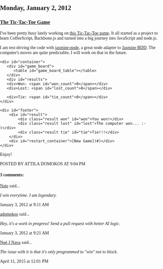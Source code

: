 
## Monday, January 2, 2012

### [The Tic-Tac-Toe Game](http://www.adomokos.com/2012/01/tic-tac-toe-game.html)

I've been pretty busy lately working on [this Tic-Tac-Toe game](https://github.com/adomokos/TicTacToe-Game). It all started as a project to learn CoffeeScript, Backbone.js and turned into a big journey into JavaScript and node.js.

I am test-driving the code with [jasmine-node](https://github.com/mhevery/jasmine-node), a great node adapter to [Jasmine BDD](http://pivotal.github.com/jasmine/).
The computer's moves are quite predictable, I will work on that in the future.


<div id="tic-tac-toe-game">
    <style>html, body { /*height: 100%;*/ margin: 0; padding: 0; } body { margin: 0; padding: 0; font-family: Verdana; font-size: 14px; } table { padding-left: 20px; padding-top: 20px; line-height: normal; } td { font-size: 16px; width: 30px; height: 30px; margin: 1px; background-color: Silver; text-align: center; vertical-align: middle; padding-top: 4px; } #container { /*overflow: hidden;*/ width: 250px; margin: 0 auto; } #game_board { float: left; width: 120px; } #results { float: right; width: 100px; padding-top: 20px; } #footer { clear: both; text-align: left; } #result { padding-top: 10px; margin-left: 20px; /*float: left;*/ } .result { display: none; } .won { color: #090; } .lost { color: #900; } .tie { color: #00C; } #restart_container { display: none; padding-top: 5px; padding-left: 20px; } #restart_container a:link, a:visited, a:active { text-decoration: none; font-style: italic; color: #686868; } #restart_container a:hover { text-decoration: none; color: #000; }</style>
    <script type="text/javascript">//<![CDATA[ // Underscore.js (function(){var l=this,z=l._,g={},f=Array.prototype,j=Object.prototype,i=f.slice,A=f.unshift,B=j.toString,n=j.hasOwnProperty,v=f.forEach,r=f.map,w=f.reduce,s=f.reduceRight,x=f.filter,t=f.every,y=f.some,p=f.indexOf,u=f.lastIndexOf,j=Array.isArray,q=Object.keys,a=function(a){return new m(a)};"undefined"!==typeof module&&module.exports?(module.exports=a,a._=a):l._=a;a.VERSION="1.1.4";var b=a.each=a.forEach=function(d,b,k){if(null!=d)if(v&&d.forEach===v)d.forEach(b,k);else if(a.isNumber(d.length))for(var c= 0,e=d.length;c<e&&!(b.call(k,d[c],c,d)===g);c++);else for(c in d)if(n.call(d,c)&&b.call(k,d[c],c,d)===g)break};a.map=function(a,o,c){var h=[];if(null==a)return h;if(r&&a.map===r)return a.map(o,c);b(a,function(a,d,b){h[h.length]=o.call(c,a,d,b)});return h};a.reduce=a.foldl=a.inject=function(d,o,c,h){var e=void 0!==c;null==d&&(d=[]);if(w&&d.reduce===w)return h&&(o=a.bind(o,h)),e?d.reduce(o,c):d.reduce(o);b(d,function(a,d,b){!e&&0===d?(c=a,e=!0):c=o.call(h,c,a,d,b)});if(!e)throw new TypeError("Reduce of empty array with no initial value"); return c};a.reduceRight=a.foldr=function(d,b,c,h){null==d&&(d=[]);if(s&&d.reduceRight===s)return h&&(b=a.bind(b,h)),void 0!==c?d.reduceRight(b,c):d.reduceRight(b);d=(a.isArray(d)?d.slice():a.toArray(d)).reverse();return a.reduce(d,b,c,h)};a.find=a.detect=function(a,b,k){var h;c(a,function(a,d,c){if(b.call(k,a,d,c))return h=a,!0});return h};a.filter=a.select=function(a,c,k){var h=[];if(null==a)return h;if(x&&a.filter===x)return a.filter(c,k);b(a,function(a,d,b){c.call(k,a,d,b)&&(h[h.length]=a)});return h}; a.reject=function(a,c,k){var h=[];if(null==a)return h;b(a,function(a,d,b){c.call(k,a,d,b)||(h[h.length]=a)});return h};a.every=a.all=function(d,c,k){var c=c||a.identity,h=!0;if(null==d)return h;if(t&&d.every===t)return d.every(c,k);b(d,function(a,d,b){if(!(h=h&&c.call(k,a,d,b)))return g});return h};var c=a.some=a.any=function(d,c,k){var c=c||a.identity,h=!1;if(null==d)return h;if(y&&d.some===y)return d.some(c,k);b(d,function(a,d,b){if(h=c.call(k,a,d,b))return g});return h};a.include=a.contains=function(a, b){var k=!1;if(null==a)return k;if(p&&a.indexOf===p)return-1!=a.indexOf(b);c(a,function(a){if(k=a===b)return!0});return k};a.invoke=function(d,b){var c=i.call(arguments,2);return a.map(d,function(a){return(b?a[b]:a).apply(a,c)})};a.pluck=function(d,b){return a.map(d,function(a){return a[b]})};a.max=function(d,c,k){if(!c&&a.isArray(d))return Math.max.apply(Math,d);var h={computed:-Infinity};b(d,function(a,d,b){d=c?c.call(k,a,d,b):a;d>=h.computed&&(h={value:a,computed:d})});return h.value};a.min=function(d, c,k){if(!c&&a.isArray(d))return Math.min.apply(Math,d);var h={computed:Infinity};b(d,function(a,d,b){d=c?c.call(k,a,d,b):a;d<h.computed&&(h={value:a,computed:d})});return h.value};a.sortBy=function(d,b,c){return a.pluck(a.map(d,function(a,d,e){return{value:a,criteria:b.call(c,a,d,e)}}).sort(function(a,d){var b=a.criteria,c=d.criteria;return b<c?-1:b>c?1:0}),"value")};a.sortedIndex=function(d,b,c){for(var c=c||a.identity,e=0,f=d.length;e<f;){var g=e+f>>1;c(d[g])<c(b)?e=g+1:f=g}return e};a.toArray= function(d){return!d?[]:d.toArray?d.toArray():a.isArray(d)?d:a.isArguments(d)?i.call(d):a.values(d)};a.size=function(d){return a.toArray(d).length};a.first=a.head=function(a,b,c){return b&&!c?i.call(a,0,b):a[0]};a.rest=a.tail=function(d,b,c){return i.call(d,a.isUndefined(b)||c?1:b)};a.last=function(a){return a[a.length-1]};a.compact=function(d){return a.filter(d,function(a){return!!a})};a.flatten=function(d){return a.reduce(d,function(d,b){if(a.isArray(b))return d.concat(a.flatten(b));d[d.length]= b;return d},[])};a.without=function(d){var b=i.call(arguments,1);return a.filter(d,function(d){return!a.include(b,d)})};a.uniq=a.unique=function(d,b){return a.reduce(d,function(d,c,e){if(0==e||(!0===b?a.last(d)!=c:!a.include(d,c)))d[d.length]=c;return d},[])};a.intersect=function(d){var b=i.call(arguments,1);return a.filter(a.uniq(d),function(d){return a.every(b,function(b){return 0<=a.indexOf(b,d)})})};a.zip=function(){for(var d=i.call(arguments),b=a.max(a.pluck(d,"length")),c=Array(b),e=0;e<b;e++)c[e]= a.pluck(d,""+e);return c};a.indexOf=function(d,b,c){if(null==d)return-1;if(c)return c=a.sortedIndex(d,b),d[c]===b?c:-1;if(p&&d.indexOf===p)return d.indexOf(b);for(var c=0,e=d.length;c<e;c++)if(d[c]===b)return c;return-1};a.lastIndexOf=function(a,b){if(null==a)return-1;if(u&&a.lastIndexOf===u)return a.lastIndexOf(b);for(var c=a.length;c--;)if(a[c]===b)return c;return-1};a.range=function(a,b,c){for(var e=i.call(arguments),f=1>=e.length,a=f?0:e[0],b=f?e[0]:e[1],c=e[2]||1,e=Math.max(Math.ceil((b-a)/c), 0),f=0,g=Array(e);f<e;)g[f++]=a,a+=c;return g};a.bind=function(a,b){var c=i.call(arguments,2);return function(){return a.apply(b||{},c.concat(i.call(arguments)))}};a.bindAll=function(d){var c=i.call(arguments,1);0==c.length&&(c=a.functions(d));b(c,function(b){d[b]=a.bind(d[b],d)});return d};a.memoize=function(b,c){var e={},c=c||a.identity;return function(){var a=c.apply(this,arguments);return a in e?e[a]:e[a]=b.apply(this,arguments)}};a.delay=function(a,b){var c=i.call(arguments,2);return setTimeout(function(){return a.apply(a, c)},b)};a.defer=function(b){return a.delay.apply(a,[b,1].concat(i.call(arguments,1)))};var e=function(a,b,c){var e;return function(){var f=this,g=arguments,m=function(){e=null;a.apply(f,g)};c&&clearTimeout(e);if(c||!e)e=setTimeout(m,b)}};a.throttle=function(a,b){return e(a,b,!1)};a.debounce=function(a,b){return e(a,b,!0)};a.wrap=function(a,b){return function(){var c=[a].concat(i.call(arguments));return b.apply(this,c)}};a.compose=function(){var a=i.call(arguments);return function(){for(var b=i.call(arguments), c=a.length-1;0<=c;c--)b=[a[c].apply(this,b)];return b[0]}};a.keys=q||function(b){if(a.isArray(b))return a.range(0,b.length);var c=[],e;for(e in b)n.call(b,e)&&(c[c.length]=e);return c};a.values=function(b){return a.map(b,a.identity)};a.functions=a.methods=function(b){return a.filter(a.keys(b),function(c){return a.isFunction(b[c])}).sort()};a.extend=function(a){b(i.call(arguments,1),function(b){for(var c in b)a[c]=b[c]});return a};a.clone=function(b){return a.isArray(b)?b.slice():a.extend({},b)};a.tap= function(a,b){b(a);return a};a.isEqual=function(b,c){if(b===c)return!0;var e=typeof b;if(e!=typeof c)return!1;if(b==c)return!0;if(!b&&c||b&&!c)return!1;if(b._chain)b=b._wrapped;if(c._chain)c=c._wrapped;if(b.isEqual)return b.isEqual(c);if(a.isDate(b)&&a.isDate(c))return b.getTime()===c.getTime();if(a.isNaN(b)&&a.isNaN(c))return!1;if(a.isRegExp(b)&&a.isRegExp(c))return b.source===c.source&&b.global===c.global&&b.ignoreCase===c.ignoreCase&&b.multiline===c.multiline;if("object"!==e)return!1;if(b.length&& b.length!==c.length)return!1;var e=a.keys(b),f=a.keys(c);if(e.length!=f.length)return!1;for(var g in b)if(!(g in c)||!a.isEqual(b[g],c[g]))return!1;return!0};a.isEmpty=function(b){if(a.isArray(b)||a.isString(b))return 0===b.length;for(var c in b)if(n.call(b,c))return!1;return!0};a.isElement=function(a){return!!(a&&1==a.nodeType)};a.isArray=j||function(a){return"[object Array]"===B.call(a)};a.isArguments=function(a){return!(!a||!n.call(a,"callee"))};a.isFunction=function(a){return!(!a||!a.constructor|| !a.call||!a.apply)};a.isString=function(a){return!!(""===a||a&&a.charCodeAt&&a.substr)};a.isNumber=function(a){return!!(0===a||a&&a.toExponential&&a.toFixed)};a.isNaN=function(a){return a!==a};a.isBoolean=function(a){return!0===a||!1===a};a.isDate=function(a){return!(!a||!a.getTimezoneOffset||!a.setUTCFullYear)};a.isRegExp=function(a){return!(!a||!a.test||!a.exec||!(a.ignoreCase||!1===a.ignoreCase))};a.isNull=function(a){return null===a};a.isUndefined=function(a){return void 0===a};a.noConflict=function(){l._= z;return this};a.identity=function(a){return a};a.times=function(a,b,c){for(var e=0;e<a;e++)b.call(c,e)};a.mixin=function(c){b(a.functions(c),function(b){D(b,a[b]=c[b])})};var E=0;a.uniqueId=function(a){var b=E++;return a?a+b:b};a.templateSettings={evaluate:/<%([\s\S]+?)%>/g,interpolate:/<%=([\s\S]+?)%>/g};a.template=function(b,c){var e=a.templateSettings,e="var __p=[],print=function(){__p.push.apply(__p,arguments);};with(obj||{}){__p.push('"+b.replace(/\\/g,"\\\\").replace(/'/g,"\\'").replace(e.interpolate, function(a,b){return"',"+b.replace(/\\'/g,"'")+",'"}).replace(e.evaluate||null,function(a,b){return"');"+b.replace(/\\'/g,"'").replace(/[\r\n\t]/g," ")+"__p.push('"}).replace(/\r/g,"\\r").replace(/\n/g,"\\n").replace(/\t/g,"\\t")+"');}return __p.join('');",e=new Function("obj",e);return c?e(c):e};var m=function(a){this._wrapped=a};a.prototype=m.prototype;var C=function(b,c){return c?a(b).chain():b},D=function(b,c){m.prototype[b]=function(){var b=i.call(arguments);A.call(b,this._wrapped);return C(c.apply(a, b),this._chain)}};a.mixin(a);b("pop,push,reverse,shift,sort,splice,unshift".split(","),function(a){var b=f[a];m.prototype[a]=function(){b.apply(this._wrapped,arguments);return C(this._wrapped,this._chain)}});b(["concat","join","slice"],function(a){var b=f[a];m.prototype[a]=function(){return C(b.apply(this._wrapped,arguments),this._chain)}});m.prototype.chain=function(){this._chain=!0;return this};m.prototype.value=function(){return this._wrapped}})();(function(){var l=this,z=l.Backbone,g;g="undefined"!==typeof exports?exports:l.Backbone={};g.VERSION="0.5.1";var f=l._;if(!f&&"undefined"!==typeof require)f=require("underscore")._;var j=l.jQuery||l.Zepto;g.noConflict=function(){l.Backbone=z;return this};g.emulateHTTP=!1;g.emulateJSON=!1;g.Events={bind:function(a,b){var c=this._callbacks||(this._callbacks={});(c[a]||(c[a]=[])).push(b);return this},unbind:function(a,b){var c;if(a){if(c=this._callbacks)if(b){c=c[a];if(!c)return this;for(var e=0,f=c.length;e< f;e++)if(b===c[e]){c[e]=null;break}}else c[a]=[]}else this._callbacks={};return this},trigger:function(a){var b,c,e,f,g=2;if(!(c=this._callbacks))return this;for(;g--;)if(b=g?a:"all",b=c[b])for(var i=0,j=b.length;i<j;i++)(e=b[i])?(f=g?Array.prototype.slice.call(arguments,1):arguments,e.apply(this,f)):(b.splice(i,1),i--,j--);return this}};g.Model=function(a,b){var c;a||(a={});if(c=this.defaults)f.isFunction(c)&&(c=c()),a=f.extend({},c,a);this.attributes={};this._escapedAttributes={};this.cid=f.uniqueId("c"); this.set(a,{silent:!0});this._changed=!1;this._previousAttributes=f.clone(this.attributes);if(b&&b.collection)this.collection=b.collection;this.initialize(a,b)};f.extend(g.Model.prototype,g.Events,{_previousAttributes:null,_changed:!1,idAttribute:"id",initialize:function(){},toJSON:function(){return f.clone(this.attributes)},get:function(a){return this.attributes[a]},escape:function(a){var b;if(b=this._escapedAttributes[a])return b;b=this.attributes[a];return this._escapedAttributes[a]=(null==b?"": ""+b).replace(/&(?!\w+;|#\d+;|#x[\da-f]+;)/gi,"&amp;").replace(/</g,"&lt;").replace(/>/g,"&gt;").replace(/"/g,"&quot;").replace(/'/g,"&#x27").replace(/\//g,"&#x2F;")},has:function(a){return null!=this.attributes[a]},set:function(a,b){b||(b={});if(!a)return this;if(a.attributes)a=a.attributes;var c=this.attributes,e=this._escapedAttributes;if(!b.silent&&this.validate&&!this._performValidation(a,b))return!1;if(this.idAttribute in a)this.id=a[this.idAttribute];var g=this._changing;this._changing=!0; for(var i in a){var j=a[i];if(!f.isEqual(c[i],j))c[i]=j,delete e[i],this._changed=!0,b.silent||this.trigger("change:"+i,this,j,b)}!g&&!b.silent&&this._changed&&this.change(b);this._changing=!1;return this},unset:function(a,b){if(!(a in this.attributes))return this;b||(b={});var c={};c[a]=void 0;if(!b.silent&&this.validate&&!this._performValidation(c,b))return!1;delete this.attributes[a];delete this._escapedAttributes[a];a==this.idAttribute&&delete this.id;this._changed=!0;b.silent||(this.trigger("change:"+ a,this,void 0,b),this.change(b));return this},clear:function(a){a||(a={});var b,c=this.attributes,e={};for(b in c)e[b]=void 0;if(!a.silent&&this.validate&&!this._performValidation(e,a))return!1;this.attributes={};this._escapedAttributes={};this._changed=!0;if(!a.silent){for(b in c)this.trigger("change:"+b,this,void 0,a);this.change(a)}return this},fetch:function(a){a||(a={});var b=this,c=a.success;a.success=function(e,f,g){if(!b.set(b.parse(e,g),a))return!1;c&&c(b,e)};a.error=q(a.error,b,a);return(this.sync|| g.sync).call(this,"read",this,a)},save:function(a,b){b||(b={});if(a&&!this.set(a,b))return!1;var c=this,e=b.success;b.success=function(a,f,g){if(!c.set(c.parse(a,g),b))return!1;e&&e(c,a,g)};b.error=q(b.error,c,b);var f=this.isNew()?"create":"update";return(this.sync||g.sync).call(this,f,this,b)},destroy:function(a){a||(a={});if(this.isNew())return this.trigger("destroy",this,this.collection,a);var b=this,c=a.success;a.success=function(e){b.trigger("destroy",b,b.collection,a);c&&c(b,e)};a.error=q(a.error, b,a);return(this.sync||g.sync).call(this,"delete",this,a)},url:function(){var a=p(this.collection)||this.urlRoot||u();return this.isNew()?a:a+("/"==a.charAt(a.length-1)?"":"/")+encodeURIComponent(this.id)},parse:function(a){return a},clone:function(){return new this.constructor(this)},isNew:function(){return null==this.id},change:function(a){this.trigger("change",this,a);this._previousAttributes=f.clone(this.attributes);this._changed=!1},hasChanged:function(a){return a?this._previousAttributes[a]!= this.attributes[a]:this._changed},changedAttributes:function(a){a||(a=this.attributes);var b=this._previousAttributes,c=!1,e;for(e in a)f.isEqual(b[e],a[e])||(c=c||{},c[e]=a[e]);return c},previous:function(a){return!a||!this._previousAttributes?null:this._previousAttributes[a]},previousAttributes:function(){return f.clone(this._previousAttributes)},_performValidation:function(a,b){var c=this.validate(a);return c?(b.error?b.error(this,c,b):this.trigger("error",this,c,b),!1):!0}});g.Collection=function(a, b){b||(b={});if(b.comparator)this.comparator=b.comparator;f.bindAll(this,"_onModelEvent","_removeReference");this._reset();a&&this.reset(a,{silent:!0});this.initialize.apply(this,arguments)};f.extend(g.Collection.prototype,g.Events,{model:g.Model,initialize:function(){},toJSON:function(){return this.map(function(a){return a.toJSON()})},add:function(a,b){if(f.isArray(a))for(var c=0,e=a.length;c<e;c++)this._add(a[c],b);else this._add(a,b);return this},remove:function(a,b){if(f.isArray(a))for(var c= 0,e=a.length;c<e;c++)this._remove(a[c],b);else this._remove(a,b);return this},get:function(a){return null==a?null:this._byId[null!=a.id?a.id:a]},getByCid:function(a){return a&&this._byCid[a.cid||a]},at:function(a){return this.models[a]},sort:function(a){a||(a={});if(!this.comparator)throw Error("Cannot sort a set without a comparator");this.models=this.sortBy(this.comparator);a.silent||this.trigger("reset",this,a);return this},pluck:function(a){return f.map(this.models,function(b){return b.get(a)})}, reset:function(a,b){a||(a=[]);b||(b={});this.each(this._removeReference);this._reset();this.add(a,{silent:!0});b.silent||this.trigger("reset",this,b);return this},fetch:function(a){a||(a={});var b=this,c=a.success;a.success=function(e,f,g){b[a.add?"add":"reset"](b.parse(e,g),a);c&&c(b,e)};a.error=q(a.error,b,a);return(this.sync||g.sync).call(this,"read",this,a)},create:function(a,b){var c=this;b||(b={});a=this._prepareModel(a,b);if(!a)return!1;var e=b.success;b.success=function(a,f,g){c.add(a,b); e&&e(a,f,g)};a.save(null,b);return a},parse:function(a){return a},chain:function(){return f(this.models).chain()},_reset:function(){this.length=0;this.models=[];this._byId={};this._byCid={}},_prepareModel:function(a,b){if(a instanceof g.Model){if(!a.collection)a.collection=this}else{var c=a,a=new this.model(c,{collection:this});a.validate&&!a._performValidation(c,b)&&(a=!1)}return a},_add:function(a,b){b||(b={});a=this._prepareModel(a,b);if(!a)return!1;var c=this.getByCid(a)||this.get(a);if(c)throw Error(["Can't add the same model to a set twice", c.id]);this._byId[a.id]=a;this._byCid[a.cid]=a;this.models.splice(null!=b.at?b.at:this.comparator?this.sortedIndex(a,this.comparator):this.length,0,a);a.bind("all",this._onModelEvent);this.length++;b.silent||a.trigger("add",a,this,b);return a},_remove:function(a,b){b||(b={});a=this.getByCid(a)||this.get(a);if(!a)return null;delete this._byId[a.id];delete this._byCid[a.cid];this.models.splice(this.indexOf(a),1);this.length--;b.silent||a.trigger("remove",a,this,b);this._removeReference(a);return a}, _removeReference:function(a){this==a.collection&&delete a.collection;a.unbind("all",this._onModelEvent)},_onModelEvent:function(a,b,c,e){("add"==a||"remove"==a)&&c!=this||("destroy"==a&&this._remove(b,e),b&&a==="change:"+b.idAttribute&&(delete this._byId[b.previous(b.idAttribute)],this._byId[b.id]=b),this.trigger.apply(this,arguments))}});f.each("forEach,each,map,reduce,reduceRight,find,detect,filter,select,reject,every,all,some,any,include,contains,invoke,max,min,sortBy,sortedIndex,toArray,size,first,rest,last,without,indexOf,lastIndexOf,isEmpty".split(","), function(a){g.Collection.prototype[a]=function(){return f[a].apply(f,[this.models].concat(f.toArray(arguments)))}});g.Router=function(a){a||(a={});if(a.routes)this.routes=a.routes;this._bindRoutes();this.initialize.apply(this,arguments)};var i=/:([\w\d]+)/g,A=/\*([\w\d]+)/g,B=/[-[\]{}()+?.,\\^$|#\s]/g;f.extend(g.Router.prototype,g.Events,{initialize:function(){},route:function(a,b,c){g.history||(g.history=new g.History);f.isRegExp(a)||(a=this._routeToRegExp(a));g.history.route(a,f.bind(function(e){e= this._extractParameters(a,e);c.apply(this,e);this.trigger.apply(this,["route:"+b].concat(e))},this))},navigate:function(a,b){g.history.navigate(a,b)},_bindRoutes:function(){if(this.routes){var a=[],b;for(b in this.routes)a.unshift([b,this.routes[b]]);b=0;for(var c=a.length;b<c;b++)this.route(a[b][0],a[b][1],this[a[b][1]])}},_routeToRegExp:function(a){a=a.replace(B,"\\><").replace(i,"([^/]*)").replace(A,"(.*?)");return RegExp("^"+a+"$")},_extractParameters:function(a,b){return a.exec(b).slice(1)}}); g.History=function(){this.handlers=[];f.bindAll(this,"checkUrl")};var n=/^#*/,v=/msie [\w.]+/,r=!1;f.extend(g.History.prototype,{interval:50,getFragment:function(a,b){if(null==a)if(this._hasPushState||b){var a=window.location.pathname,c=window.location.search;c&&(a+=c);0==a.indexOf(this.options.root)&&(a=a.substr(this.options.root.length))}else a=window.location.hash;return a.replace(n,"")},start:function(a){if(r)throw Error("Backbone.history has already been started");this.options=f.extend({},{root:"/"}, this.options,a);this._wantsPushState=!!this.options.pushState;this._hasPushState=!(!this.options.pushState||!window.history||!window.history.pushState);var a=this.getFragment(),b=document.documentMode;if(b=v.exec(navigator.userAgent.toLowerCase())&&(!b||7>=b))this.iframe=j('<iframe src="javascript:0" tabindex="-1" />').hide().appendTo("body")[0].contentWindow,this.navigate(a);this._hasPushState?j(window).bind("popstate",this.checkUrl):"onhashchange"in window&&!b?j(window).bind("hashchange",this.checkUrl): setInterval(this.checkUrl,this.interval);this.fragment=a;r=!0;a=window.location;b=a.pathname==this.options.root;if(this._wantsPushState&&!this._hasPushState&&!b)this.fragment=this.getFragment(null,!0),window.location.replace(this.options.root+"#"+this.fragment);else if(this._wantsPushState&&this._hasPushState&&b&&a.hash)this.fragment=a.hash.replace(n,""),window.history.replaceState({},document.title,a.protocol+"//"+a.host+this.options.root+this.fragment);return this.loadUrl()},route:function(a,b){this.handlers.unshift({route:a, callback:b})},checkUrl:function(){var a=this.getFragment();a==this.fragment&&this.iframe&&(a=this.getFragment(this.iframe.location.hash));if(a==this.fragment||a==decodeURIComponent(this.fragment))return!1;this.iframe&&this.navigate(a);this.loadUrl()||this.loadUrl(window.location.hash)},loadUrl:function(a){var b=this.fragment=this.getFragment(a);return f.any(this.handlers,function(a){if(a.route.test(b))return a.callback(b),!0})},navigate:function(a,b){var c=(a||"").replace(n,"");if(!(this.fragment== c||this.fragment==decodeURIComponent(c))){if(this._hasPushState){var e=window.location;0!=c.indexOf(this.options.root)&&(c=this.options.root+c);this.fragment=c;window.history.pushState({},document.title,e.protocol+"//"+e.host+c)}else if(window.location.hash=this.fragment=c,this.iframe&&c!=this.getFragment(this.iframe.location.hash))this.iframe.document.open().close(),this.iframe.location.hash=c;b&&this.loadUrl(a)}}});g.View=function(a){this.cid=f.uniqueId("view");this._configure(a||{});this._ensureElement(); this.delegateEvents();this.initialize.apply(this,arguments)};var w=/^(\S+)\s*(.*)$/,s="model,collection,el,id,attributes,className,tagName".split(",");f.extend(g.View.prototype,g.Events,{tagName:"div",$:function(a){return j(a,this.el)},initialize:function(){},render:function(){return this},remove:function(){j(this.el).remove();return this},make:function(a,b,c){a=document.createElement(a);b&&j(a).attr(b);c&&j(a).html(c);return a},delegateEvents:function(a){if(a||(a=this.events)){j(this.el).unbind(".delegateEvents"+ this.cid);for(var b in a){var c=this[a[b]];if(!c)throw Error('Event "'+a[b]+'" does not exist');var e=b.match(w),g=e[1],e=e[2],c=f.bind(c,this),g=g+(".delegateEvents"+this.cid);""===e?j(this.el).bind(g,c):j(this.el).delegate(e,g,c)}}},_configure:function(a){this.options&&(a=f.extend({},this.options,a));for(var b=0,c=s.length;b<c;b++){var e=s[b];a[e]&&(this[e]=a[e])}this.options=a},_ensureElement:function(){if(this.el){if(f.isString(this.el))this.el=j(this.el).get(0)}else{var a=this.attributes||{}; if(this.id)a.id=this.id;if(this.className)a["class"]=this.className;this.el=this.make(this.tagName,a)}}});g.Model.extend=g.Collection.extend=g.Router.extend=g.View.extend=function(a,b){var c=y(this,a,b);c.extend=this.extend;return c};var x={create:"POST",update:"PUT","delete":"DELETE",read:"GET"};g.sync=function(a,b,c){var e=x[a],c=f.extend({type:e,dataType:"json",processData:!1},c);if(!c.url)c.url=p(b)||u();if(!c.data&&b&&("create"==a||"update"==a))c.contentType="application/json",c.data=JSON.stringify(b.toJSON()); if(g.emulateJSON)c.contentType="application/x-www-form-urlencoded",c.processData=!0,c.data=c.data?{model:c.data}:{};if(g.emulateHTTP&&("PUT"===e||"DELETE"===e)){if(g.emulateJSON)c.data._method=e;c.type="POST";c.beforeSend=function(a){a.setRequestHeader("X-HTTP-Method-Override",e)}}return j.ajax(c)};var t=function(){},y=function(a,b,c){var e;e=b&&b.hasOwnProperty("constructor")?b.constructor:function(){return a.apply(this,arguments)};f.extend(e,a);t.prototype=a.prototype;e.prototype=new t;b&&f.extend(e.prototype, b);c&&f.extend(e,c);e.prototype.constructor=e;e.__super__=a.prototype;return e},p=function(a){return!a||!a.url?null:f.isFunction(a.url)?a.url():a.url},u=function(){throw Error('A "url" property or function must be specified');},q=function(a,b,c){return function(e){a?a(b,e,c):b.trigger("error",b,e,c)}}}).call(this); // Backbone.js (function(){var h=this,p=h.Backbone,e;e="undefined"!==typeof exports?exports:h.Backbone={};e.VERSION="0.5.1";var f=h._;if(!f&&"undefined"!==typeof require)f=require("underscore")._;var g=h.jQuery||h.Zepto;e.noConflict=function(){h.Backbone=p;return this};e.emulateHTTP=!1;e.emulateJSON=!1;e.Events={bind:function(a,b){var c=this._callbacks||(this._callbacks={});(c[a]||(c[a]=[])).push(b);return this},unbind:function(a,b){var c;if(a){if(c=this._callbacks)if(b){c=c[a];if(!c)return this;for(var d=0,e=c.length;d< e;d++)if(b===c[d]){c[d]=null;break}}else c[a]=[]}else this._callbacks={};return this},trigger:function(a){var b,c,d,e,f=2;if(!(c=this._callbacks))return this;for(;f--;)if(b=f?a:"all",b=c[b])for(var g=0,h=b.length;g<h;g++)(d=b[g])?(e=f?Array.prototype.slice.call(arguments,1):arguments,d.apply(this,e)):(b.splice(g,1),g--,h--);return this}};e.Model=function(a,b){var c;a||(a={});if(c=this.defaults)f.isFunction(c)&&(c=c()),a=f.extend({},c,a);this.attributes={};this._escapedAttributes={};this.cid=f.uniqueId("c"); this.set(a,{silent:!0});this._changed=!1;this._previousAttributes=f.clone(this.attributes);if(b&&b.collection)this.collection=b.collection;this.initialize(a,b)};f.extend(e.Model.prototype,e.Events,{_previousAttributes:null,_changed:!1,idAttribute:"id",initialize:function(){},toJSON:function(){return f.clone(this.attributes)},get:function(a){return this.attributes[a]},escape:function(a){var b;if(b=this._escapedAttributes[a])return b;b=this.attributes[a];return this._escapedAttributes[a]=(null==b?"": ""+b).replace(/&(?!\w+;|#\d+;|#x[\da-f]+;)/gi,"&amp;").replace(/</g,"&lt;").replace(/>/g,"&gt;").replace(/"/g,"&quot;").replace(/'/g,"&#x27").replace(/\//g,"&#x2F;")},has:function(a){return null!=this.attributes[a]},set:function(a,b){b||(b={});if(!a)return this;if(a.attributes)a=a.attributes;var c=this.attributes,d=this._escapedAttributes;if(!b.silent&&this.validate&&!this._performValidation(a,b))return!1;if(this.idAttribute in a)this.id=a[this.idAttribute];var e=this._changing;this._changing=!0; for(var g in a){var h=a[g];if(!f.isEqual(c[g],h))c[g]=h,delete d[g],this._changed=!0,b.silent||this.trigger("change:"+g,this,h,b)}!e&&!b.silent&&this._changed&&this.change(b);this._changing=!1;return this},unset:function(a,b){if(!(a in this.attributes))return this;b||(b={});var c={};c[a]=void 0;if(!b.silent&&this.validate&&!this._performValidation(c,b))return!1;delete this.attributes[a];delete this._escapedAttributes[a];a==this.idAttribute&&delete this.id;this._changed=!0;b.silent||(this.trigger("change:"+ a,this,void 0,b),this.change(b));return this},clear:function(a){a||(a={});var b,c=this.attributes,d={};for(b in c)d[b]=void 0;if(!a.silent&&this.validate&&!this._performValidation(d,a))return!1;this.attributes={};this._escapedAttributes={};this._changed=!0;if(!a.silent){for(b in c)this.trigger("change:"+b,this,void 0,a);this.change(a)}return this},fetch:function(a){a||(a={});var b=this,c=a.success;a.success=function(d,e,f){if(!b.set(b.parse(d,f),a))return!1;c&&c(b,d)};a.error=i(a.error,b,a);return(this.sync|| e.sync).call(this,"read",this,a)},save:function(a,b){b||(b={});if(a&&!this.set(a,b))return!1;var c=this,d=b.success;b.success=function(a,e,f){if(!c.set(c.parse(a,f),b))return!1;d&&d(c,a,f)};b.error=i(b.error,c,b);var f=this.isNew()?"create":"update";return(this.sync||e.sync).call(this,f,this,b)},destroy:function(a){a||(a={});if(this.isNew())return this.trigger("destroy",this,this.collection,a);var b=this,c=a.success;a.success=function(d){b.trigger("destroy",b,b.collection,a);c&&c(b,d)};a.error=i(a.error, b,a);return(this.sync||e.sync).call(this,"delete",this,a)},url:function(){var a=k(this.collection)||this.urlRoot||l();return this.isNew()?a:a+("/"==a.charAt(a.length-1)?"":"/")+encodeURIComponent(this.id)},parse:function(a){return a},clone:function(){return new this.constructor(this)},isNew:function(){return null==this.id},change:function(a){this.trigger("change",this,a);this._previousAttributes=f.clone(this.attributes);this._changed=!1},hasChanged:function(a){return a?this._previousAttributes[a]!= this.attributes[a]:this._changed},changedAttributes:function(a){a||(a=this.attributes);var b=this._previousAttributes,c=!1,d;for(d in a)f.isEqual(b[d],a[d])||(c=c||{},c[d]=a[d]);return c},previous:function(a){return!a||!this._previousAttributes?null:this._previousAttributes[a]},previousAttributes:function(){return f.clone(this._previousAttributes)},_performValidation:function(a,b){var c=this.validate(a);return c?(b.error?b.error(this,c,b):this.trigger("error",this,c,b),!1):!0}});e.Collection=function(a, b){b||(b={});if(b.comparator)this.comparator=b.comparator;f.bindAll(this,"_onModelEvent","_removeReference");this._reset();a&&this.reset(a,{silent:!0});this.initialize.apply(this,arguments)};f.extend(e.Collection.prototype,e.Events,{model:e.Model,initialize:function(){},toJSON:function(){return this.map(function(a){return a.toJSON()})},add:function(a,b){if(f.isArray(a))for(var c=0,d=a.length;c<d;c++)this._add(a[c],b);else this._add(a,b);return this},remove:function(a,b){if(f.isArray(a))for(var c= 0,d=a.length;c<d;c++)this._remove(a[c],b);else this._remove(a,b);return this},get:function(a){return null==a?null:this._byId[null!=a.id?a.id:a]},getByCid:function(a){return a&&this._byCid[a.cid||a]},at:function(a){return this.models[a]},sort:function(a){a||(a={});if(!this.comparator)throw Error("Cannot sort a set without a comparator");this.models=this.sortBy(this.comparator);a.silent||this.trigger("reset",this,a);return this},pluck:function(a){return f.map(this.models,function(b){return b.get(a)})}, reset:function(a,b){a||(a=[]);b||(b={});this.each(this._removeReference);this._reset();this.add(a,{silent:!0});b.silent||this.trigger("reset",this,b);return this},fetch:function(a){a||(a={});var b=this,c=a.success;a.success=function(d,f,e){b[a.add?"add":"reset"](b.parse(d,e),a);c&&c(b,d)};a.error=i(a.error,b,a);return(this.sync||e.sync).call(this,"read",this,a)},create:function(a,b){var c=this;b||(b={});a=this._prepareModel(a,b);if(!a)return!1;var d=b.success;b.success=function(a,e,f){c.add(a,b); d&&d(a,e,f)};a.save(null,b);return a},parse:function(a){return a},chain:function(){return f(this.models).chain()},_reset:function(){this.length=0;this.models=[];this._byId={};this._byCid={}},_prepareModel:function(a,b){if(a instanceof e.Model){if(!a.collection)a.collection=this}else{var c=a,a=new this.model(c,{collection:this});a.validate&&!a._performValidation(c,b)&&(a=!1)}return a},_add:function(a,b){b||(b={});a=this._prepareModel(a,b);if(!a)return!1;var c=this.getByCid(a)||this.get(a);if(c)throw Error(["Can't add the same model to a set twice", c.id]);this._byId[a.id]=a;this._byCid[a.cid]=a;this.models.splice(null!=b.at?b.at:this.comparator?this.sortedIndex(a,this.comparator):this.length,0,a);a.bind("all",this._onModelEvent);this.length++;b.silent||a.trigger("add",a,this,b);return a},_remove:function(a,b){b||(b={});a=this.getByCid(a)||this.get(a);if(!a)return null;delete this._byId[a.id];delete this._byCid[a.cid];this.models.splice(this.indexOf(a),1);this.length--;b.silent||a.trigger("remove",a,this,b);this._removeReference(a);return a}, _removeReference:function(a){this==a.collection&&delete a.collection;a.unbind("all",this._onModelEvent)},_onModelEvent:function(a,b,c,d){("add"==a||"remove"==a)&&c!=this||("destroy"==a&&this._remove(b,d),b&&a==="change:"+b.idAttribute&&(delete this._byId[b.previous(b.idAttribute)],this._byId[b.id]=b),this.trigger.apply(this,arguments))}});f.each("forEach,each,map,reduce,reduceRight,find,detect,filter,select,reject,every,all,some,any,include,contains,invoke,max,min,sortBy,sortedIndex,toArray,size,first,rest,last,without,indexOf,lastIndexOf,isEmpty".split(","), function(a){e.Collection.prototype[a]=function(){return f[a].apply(f,[this.models].concat(f.toArray(arguments)))}});e.Router=function(a){a||(a={});if(a.routes)this.routes=a.routes;this._bindRoutes();this.initialize.apply(this,arguments)};var q=/:([\w\d]+)/g,r=/\*([\w\d]+)/g,s=/[-[\]{}()+?.,\\^$|#\s]/g;f.extend(e.Router.prototype,e.Events,{initialize:function(){},route:function(a,b,c){e.history||(e.history=new e.History);f.isRegExp(a)||(a=this._routeToRegExp(a));e.history.route(a,f.bind(function(d){d= this._extractParameters(a,d);c.apply(this,d);this.trigger.apply(this,["route:"+b].concat(d))},this))},navigate:function(a,b){e.history.navigate(a,b)},_bindRoutes:function(){if(this.routes){var a=[],b;for(b in this.routes)a.unshift([b,this.routes[b]]);b=0;for(var c=a.length;b<c;b++)this.route(a[b][0],a[b][1],this[a[b][1]])}},_routeToRegExp:function(a){a=a.replace(s,"\\><").replace(q,"([^/]*)").replace(r,"(.*?)");return RegExp("^"+a+"$")},_extractParameters:function(a,b){return a.exec(b).slice(1)}}); e.History=function(){this.handlers=[];f.bindAll(this,"checkUrl")};var j=/^#*/,t=/msie [\w.]+/,m=!1;f.extend(e.History.prototype,{interval:50,getFragment:function(a,b){if(null==a)if(this._hasPushState||b){var a=window.location.pathname,c=window.location.search;c&&(a+=c);0==a.indexOf(this.options.root)&&(a=a.substr(this.options.root.length))}else a=window.location.hash;return a.replace(j,"")},start:function(a){if(m)throw Error("Backbone.history has already been started");this.options=f.extend({},{root:"/"}, this.options,a);this._wantsPushState=!!this.options.pushState;this._hasPushState=!(!this.options.pushState||!window.history||!window.history.pushState);var a=this.getFragment(),b=document.documentMode;if(b=t.exec(navigator.userAgent.toLowerCase())&&(!b||7>=b))this.iframe=g('<iframe src="javascript:0" tabindex="-1" />').hide().appendTo("body")[0].contentWindow,this.navigate(a);this._hasPushState?g(window).bind("popstate",this.checkUrl):"onhashchange"in window&&!b?g(window).bind("hashchange",this.checkUrl): setInterval(this.checkUrl,this.interval);this.fragment=a;m=!0;a=window.location;b=a.pathname==this.options.root;if(this._wantsPushState&&!this._hasPushState&&!b)this.fragment=this.getFragment(null,!0),window.location.replace(this.options.root+"#"+this.fragment);else if(this._wantsPushState&&this._hasPushState&&b&&a.hash)this.fragment=a.hash.replace(j,""),window.history.replaceState({},document.title,a.protocol+"//"+a.host+this.options.root+this.fragment);return this.loadUrl()},route:function(a,b){this.handlers.unshift({route:a, callback:b})},checkUrl:function(){var a=this.getFragment();a==this.fragment&&this.iframe&&(a=this.getFragment(this.iframe.location.hash));if(a==this.fragment||a==decodeURIComponent(this.fragment))return!1;this.iframe&&this.navigate(a);this.loadUrl()||this.loadUrl(window.location.hash)},loadUrl:function(a){var b=this.fragment=this.getFragment(a);return f.any(this.handlers,function(a){if(a.route.test(b))return a.callback(b),!0})},navigate:function(a,b){var c=(a||"").replace(j,"");if(!(this.fragment== c||this.fragment==decodeURIComponent(c))){if(this._hasPushState){var d=window.location;0!=c.indexOf(this.options.root)&&(c=this.options.root+c);this.fragment=c;window.history.pushState({},document.title,d.protocol+"//"+d.host+c)}else if(window.location.hash=this.fragment=c,this.iframe&&c!=this.getFragment(this.iframe.location.hash))this.iframe.document.open().close(),this.iframe.location.hash=c;b&&this.loadUrl(a)}}});e.View=function(a){this.cid=f.uniqueId("view");this._configure(a||{});this._ensureElement(); this.delegateEvents();this.initialize.apply(this,arguments)};var u=/^(\S+)\s*(.*)$/,n="model,collection,el,id,attributes,className,tagName".split(",");f.extend(e.View.prototype,e.Events,{tagName:"div",$:function(a){return g(a,this.el)},initialize:function(){},render:function(){return this},remove:function(){g(this.el).remove();return this},make:function(a,b,c){a=document.createElement(a);b&&g(a).attr(b);c&&g(a).html(c);return a},delegateEvents:function(a){if(a||(a=this.events)){g(this.el).unbind(".delegateEvents"+ this.cid);for(var b in a){var c=this[a[b]];if(!c)throw Error('Event "'+a[b]+'" does not exist');var d=b.match(u),e=d[1],d=d[2],c=f.bind(c,this),e=e+(".delegateEvents"+this.cid);""===d?g(this.el).bind(e,c):g(this.el).delegate(d,e,c)}}},_configure:function(a){this.options&&(a=f.extend({},this.options,a));for(var b=0,c=n.length;b<c;b++){var d=n[b];a[d]&&(this[d]=a[d])}this.options=a},_ensureElement:function(){if(this.el){if(f.isString(this.el))this.el=g(this.el).get(0)}else{var a=this.attributes||{}; if(this.id)a.id=this.id;if(this.className)a["class"]=this.className;this.el=this.make(this.tagName,a)}}});e.Model.extend=e.Collection.extend=e.Router.extend=e.View.extend=function(a,b){var c=v(this,a,b);c.extend=this.extend;return c};var w={create:"POST",update:"PUT","delete":"DELETE",read:"GET"};e.sync=function(a,b,c){var d=w[a],c=f.extend({type:d,dataType:"json",processData:!1},c);if(!c.url)c.url=k(b)||l();if(!c.data&&b&&("create"==a||"update"==a))c.contentType="application/json",c.data=JSON.stringify(b.toJSON()); if(e.emulateJSON)c.contentType="application/x-www-form-urlencoded",c.processData=!0,c.data=c.data?{model:c.data}:{};if(e.emulateHTTP&&("PUT"===d||"DELETE"===d)){if(e.emulateJSON)c.data._method=d;c.type="POST";c.beforeSend=function(a){a.setRequestHeader("X-HTTP-Method-Override",d)}}return g.ajax(c)};var o=function(){},v=function(a,b,c){var d;d=b&&b.hasOwnProperty("constructor")?b.constructor:function(){return a.apply(this,arguments)};f.extend(d,a);o.prototype=a.prototype;d.prototype=new o;b&&f.extend(d.prototype, b);c&&f.extend(d,c);d.prototype.constructor=d;d.__super__=a.prototype;return d},k=function(a){return!a||!a.url?null:f.isFunction(a.url)?a.url():a.url},l=function(){throw Error('A "url" property or function must be specified');},i=function(a,b,c){return function(d){a?a(b,d,c):b.trigger("error",b,d,c)}}}).call(this); // Tic Tac Toe Game (function(){window.scoreBoard=function(b){return function(){function a(){}a.prototype.PERMUTATIONS=[["A_1","B_1","C_1"],["A_2","B_2","C_2"],["A_3","B_3","C_3"],["A_1","A_2","A_3"],["B_1","B_2","B_3"],["C_1","C_2","C_3"],["A_1","B_2","C_3"],["A_3","B_2","C_1"]];a.prototype.result=function(i){var c,d;c=function(b){var c,d,g,h,j;c=_.select(_.keys(i),function(a){return i[a]===b});j=a.prototype.PERMUTATIONS;for(g=0,h=j.length;g<h;g++)if(d=j[g],d=_.intersect(c,d),3===d.length)return!0;return!1};return(d= c("x"))?b.X_WINS:(d=c("o"))?b.O_WINS:9===_.keys(i).length?b.TIE:b.UNDECIDED};return a}()}}).call(this);(function(){window.aiMove=function(b){return function(){function a(){}a.prototype.next=function(a){var c,d,e,f,k,g,h;h=b.ScoreBoard.prototype.PERMUTATIONS;for(e=0,k=h.length;e<k;e++){d=h[e];for(f=0,g=d.length;f<g;f++)if(c=d[f],void 0===a[c])return a[c]="o",c}};return a}()}}).call(this); (function(){window.theApp=function(){var b;b={X_WINS:1,O_WINS:2,UNDECIDED:3,TIE:4};b.ScoreBoard=window.scoreBoard(b);b.AIMove=window.aiMove(b);b.GameBoard=Backbone.Model.extend({initialize:function(){this.moves={};return this.aiMove=new b.AIMove},result:function(){return(new b.ScoreBoard).result(this.moves)},recordMove:function(a){if(void 0!==this.moves[a])throw"Cell is already taken";this.moves[a]="x";if(this.hasGameEnded())this.trigger("gameEnded",this.scoreBoardResult);else return a=this.makeMove(), this.hasGameEnded()&&this.trigger("gameEnded",this.scoreBoardResult),a},hasGameEnded:function(){this.scoreBoardResult=this.result();return this.scoreBoardResult===b.UNDECIDED?!1:!0},makeMove:function(){return this.aiMove.next(this.moves)},clearMoves:function(){var a,b,c,d,e;a=_.keys(this.moves);e=[];for(c=0,d=a.length;c<d;c++)b=a[c],e.push(delete this.moves[b]);return e}});b.GameView=Backbone.View.extend({el:$("#container"),events:{"click #restart":"onRestart",click:"clicked"},initialize:function(){this.board= new b.GameBoard;this.board.bind("gameEnded",_.bind(this.onGameEnded,this));this.disabled=!1;return this.counts={won:0,lost:0,tie:0}},clicked:function(a){var b;if(this.disabled)return!1;if(!a.target.id.match(/A|B|C_1|2|3/))return!1;try{return b=this.board.recordMove(a.target.id),$(a.target).text("x"),$("#"+b).text("o")}catch(c){return console.log(c)}},onRestart:function(){this.disabled=!1;var a,b,c,d,e,f;f=["A","B","C"];for(d=0,e=f.length;d<e;d++){b=f[d];for(c=1;3>=c;c++)a="#"+b+"_"+c,$(a).text("")}this.board.clearMoves(); $("#restart_container").hide();$("#won").hide();$("#lost").hide();$("#tie").hide();return!1},onGameEnded:function(a){this.disabled=!0;$("#restart_container").show();switch(a){case b.X_WINS:return this.counts.won++,this._updateUIWith("won");case b.O_WINS:return this.counts.lost++,this._updateUIWith("lost");default:return this.counts.tie++,this._updateUIWith("tie")}},_updateUIWith:function(a){$("#"+a).show();return this.el.find("span[id='"+a+"_count']").text(this.counts[a])},wonCount:function(){return this.counts.won}, lostCount:function(){return this.counts.lost},tieCount:function(){return this.counts.tie}});return b}}).call(this); //]]></script> <script type="text/javascript">initializeApp = function() { var gameView; window.App = window.theApp(); return gameView = new window.App.GameView(); }; $(document).ready(initializeApp);</script>

    <div id="container">
       <div id="game_board">
          <table id="game_board_table"></table>
       </div>
       <div id="results">
       <div>Won: <span id="won_count">0</span></div>
       <div>Lost: <span id="lost_count">0</span></div>

       <div>Tie: <span id="tie_count">0</span></div>
    </div>

    <div id="footer">
        <div id="result">
            <div class="result won" id="won">You won!</div>
            <div class="result lost" id="lost">The computer won... :-(</div>
            <div class="result tie" id="tie">Tie!!!</div>
        </div>
        <div id="restart_container">[New Game](#)</div>
    </div>
</div>

Enjoy!


POSTED BY ATTILA DOMOKOS AT 9:04 PM

#### 3 comments:

[Nate](https://www.blogger.com/profile/08761582051547496633) said...

_I win everytime. I am legendary._

January 3, 2012 at 9:11 AM

[adomokos](https://www.blogger.com/profile/09067995287578229487) said...

_Hey, it's a work in progress! Send a pull request with better AI logic._

January 3, 2012 at 9:21 AM

[Noé J Nava](https://www.blogger.com/profile/15016211034169794768) said...

_The issue with it is that it's only programmed to "win" not to block._

April 11, 2015 at 12:01 PM
